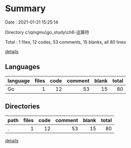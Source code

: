 # Summary

Date : 2021-01-21 15:25:14

Directory c:\qingmu\go_study\ch6-运算符

Total : 1 files,  12 codes, 53 comments, 15 blanks, all 80 lines

[details](details.md)

## Languages
| language | files | code | comment | blank | total |
| :--- | ---: | ---: | ---: | ---: | ---: |
| Go | 1 | 12 | 53 | 15 | 80 |

## Directories
| path | files | code | comment | blank | total |
| :--- | ---: | ---: | ---: | ---: | ---: |
| . | 1 | 12 | 53 | 15 | 80 |

[details](details.md)